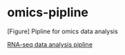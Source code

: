 
# omics-pipline

[Figure] Pipline for omics data analysis

[RNA-seq data analysis pipline](https://github.com/ytdai/omics-pipline/Figures/rnaseq.jpg)






